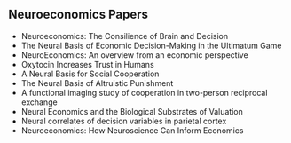 <h2>   Neuroeconomics Papers </h2>

<ul>

 <li><a target="_blank" href="https://github.com/manjunath5496/Neuroeconomics-Papers/blob/master/neeco(1).pdf" style="text-decoration:none;">Neuroeconomics: The Consilience of Brain and Decision</a></li>


 <li><a target="_blank" href="https://github.com/manjunath5496/Neuroeconomics-Papers/blob/master/neeco(2).pdf" style="text-decoration:none;">The Neural Basis of Economic
Decision-Making in the Ultimatum Game  </a></li>

<li><a target="_blank" href="https://github.com/manjunath5496/Neuroeconomics-Papers/blob/master/neeco(3).pdf" style="text-decoration:none;">NeuroEconomics: An overview from an economic perspective</a></li>
 <li><a target="_blank" href="https://github.com/manjunath5496/Neuroeconomics-Papers/blob/master/neeco(4).pdf" style="text-decoration:none;">Oxytocin Increases Trust in Humans</a></li>                              
<li><a target="_blank" href="https://github.com/manjunath5496/Neuroeconomics-Papers/blob/master/neeco(5).pdf" style="text-decoration:none;">A Neural Basis for Social Cooperation</a></li>
<li><a target="_blank" href="https://github.com/manjunath5496/Neuroeconomics-Papers/blob/master/neeco(6).pdf" style="text-decoration:none;">The Neural Basis of Altruistic
Punishment</a></li>
 <li><a target="_blank" href="https://github.com/manjunath5496/Neuroeconomics-Papers/blob/master/neeco(7).pdf" style="text-decoration:none;">A functional imaging study of cooperation in two-person reciprocal exchange</a></li>

 <li><a target="_blank" href="https://github.com/manjunath5496/Neuroeconomics-Papers/blob/master/neeco(8).pdf" style="text-decoration:none;"> Neural Economics and the Biological 
Substrates of Valuation</a></li>
   <li><a target="_blank" href="https://github.com/manjunath5496/Neuroeconomics-Papers/blob/master/neeco(9).pdf" style="text-decoration:none;">Neural correlates of decision
variables in parietal cortex</a></li>
  
   
 <li><a target="_blank" href="https://github.com/manjunath5496/Neuroeconomics-Papers/blob/master/neeco(10).pdf" style="text-decoration:none;">Neuroeconomics: How Neuroscience
Can Inform Economics</a></li> 

</ul>
